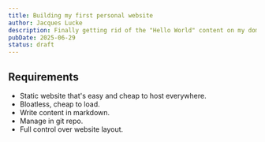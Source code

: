 ```yaml
---
title: Building my first personal website
author: Jacques Lucke
description: Finally getting rid of the "Hello World" content on my domain.
pubDate: 2025-06-29
status: draft
---
```


## Requirements

* Static website that's easy and cheap to host everywhere.
* Bloatless, cheap to load.
* Write content in markdown.
* Manage in git repo.
* Full control over website layout.
